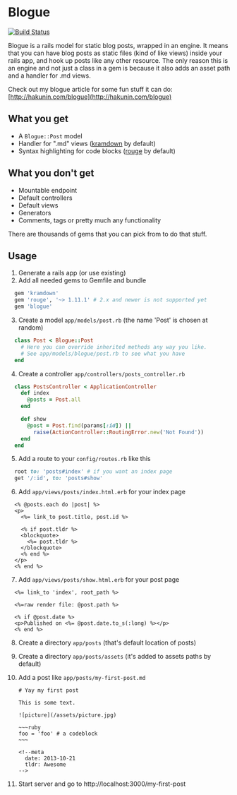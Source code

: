# Blogue

[![Build Status](https://api.travis-ci.org/maxim/blogue.png)](https://travis-ci.org/maxim/blogue)

Blogue is a rails model for static blog posts, wrapped in an engine. It means that you can have blog posts as static files (kind of like views) inside your rails app, and hook up posts like any other resource. The only reason this is an engine and not just a class in a gem is because it also adds an asset path and a handler for .md views.

Check out my blogue article for some fun stuff it can do: [http://hakunin.com/blogue](http://hakunin.com/blogue)

## What you get

* A `Blogue::Post` model
* Handler for ".md" views ([kramdown](https://github.com/gettalong/kramdown/) by default)
* Syntax highlighting for code blocks ([rouge](https://github.com/jneen/rouge) by default)

## What you don't get

* Mountable endpoint
* Default controllers
* Default views
* Generators
* Comments, tags or pretty much any functionality

There are thousands of gems that you can pick from to do that stuff.

## Usage

1. Generate a rails app (or use existing)
2. Add all needed gems to Gemfile and bundle
  ~~~ruby
    gem 'kramdown'
    gem 'rouge', '~> 1.11.1' # 2.x and newer is not supported yet
    gem 'blogue'
  ~~~

3. Create a model `app/models/post.rb` (the name 'Post' is chosen at random)
  ~~~ruby
    class Post < Blogue::Post
      # Here you can override inherited methods any way you like.
      # See app/models/blogue/post.rb to see what you have
    end
  ~~~

4. Create a controller `app/controllers/posts_controller.rb`
  ~~~ruby
    class PostsController < ApplicationController
      def index
        @posts = Post.all
      end

      def show
        @post = Post.find(params[:id]) ||
          raise(ActionController::RoutingError.new('Not Found'))
      end
    end
  ~~~

5. Add a route to your `config/routes.rb` like this
  ~~~ruby
    root to: 'posts#index' # if you want an index page
    get '/:id', to: 'posts#show'
  ~~~

6. Add `app/views/posts/index.html.erb` for your index page
  ~~~erb
    <% @posts.each do |post| %>
    <p>
      <%= link_to post.title, post.id %>

      <% if post.tldr %>
      <blockquote>
        <%= post.tldr %>
      </blockquote>
      <% end %>
    </p>
    <% end %>
  ~~~

7. Add `app/views/posts/show.html.erb` for your post page
  ~~~erb
    <%= link_to 'index', root_path %>

    <%=raw render file: @post.path %>

    <% if @post.date %>
    <p>Published on <%= @post.date.to_s(:long) %></p>
    <% end %>
  ~~~

8. Create a directory `app/posts` (that's default location of posts)
9. Create a directory `app/posts/assets` (it's added to assets paths by default)
10. Add a post like `app/posts/my-first-post.md`

        # Yay my first post

        This is some text.

        ![picture](/assets/picture.jpg)

        ~~~ruby
        foo = 'foo' # a codeblock
        ~~~

        <!--meta
          date: 2013-10-21
          tldr: Awesome
        -->

11. Start server and go to http://localhost:3000/my-first-post
